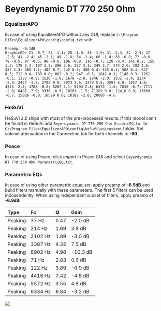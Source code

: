 # Beyerdynamic DT 770 250 Ohm

### EqualizerAPO
In case of using EqualizerAPO without any GUI, replace `C:\Program Files\EqualizerAPO\config\config.txt`
with:
```
Preamp: -6.1dB
GraphicEQ: 21 -0.7; 23 -1.1; 25 -1.5; 28 -1.9; 31 -2.3; 34 -2.4; 37 -2.5; 41 -2.4; 45 -2.1; 49 -1.8; 54 -1.4; 60 -1.0; 66 -0.8; 72 -0.6; 79 -0.5; 87 -0.5; 96 -0.6; 106 -0.8; 116 -0.7; 128 -0.4; 141 0.2; 155 1.2; 170 2.3; 187 3.2; 206 3.6; 227 3.1; 249 2.7; 274 2.0; 302 1.6; 332 1.3; 365 1.1; 402 0.7; 442 0.4; 486 0.4; 535 0.4; 588 0.4; 647 0.5; 712 0.4; 783 0.0; 861 -0.2; 947 -0.1; 1042 0.1; 1146 0.3; 1261 -0.1; 1387 -0.9; 1526 -1.6; 1678 -2.0; 1846 -2.0; 2031 -2.4; 2234 -2.4; 2457 -1.7; 2703 0.0; 2973 2.6; 3270 5.8; 3597 6.0; 3957 1.6; 4353 -2.5; 4788 -0.2; 5267 3.1; 5793 2.8; 6373 -1.6; 7010 -0.7; 7711 -2.8; 8482 -7.9; 9330 -8.5; 10263 -1.5; 11289 0.0; 12418 0.0; 13660 -0.7; 15026 -0.8; 16529 0.0; 18182 -2.0; 20000 -4.6
```

### HeSuVi
HeSuVi 2.0 ships with most of the pre-processed results. If this model can't be found in HeSuVi add
`Beyerdynamic DT 770 250 Ohm GraphicEQ.txt` to `C:\Program Files\EqualizerAPO\config\HeSuVi\eq\custom\` folder.
Set volume attenuation in the Connection tab for both channels to **-60**

### Peace
In case of using Peace, click *Import* in Peace GUI and select `Beyerdynamic DT 770 250 Ohm ParametricEQ.txt`.

### Parametric EQs
In case of using other parametric equalizer, apply preamp of **-6.9dB** and build filters manually
with these parameters. The first 5 filters can be used independently.
When using independent subset of filters, apply preamp of **-6.9dB**.

| Type    | Fc      |    Q | Gain     |
|:--------|:--------|:-----|:---------|
| Peaking | 37 Hz   | 0.47 | -2.0 dB  |
| Peaking | 214 Hz  | 1.69 | 3.8 dB   |
| Peaking | 2102 Hz | 1.89 | -3.0 dB  |
| Peaking | 3387 Hz | 4.32 | 7.5 dB   |
| Peaking | 8902 Hz | 4.98 | -10.3 dB |
| Peaking | 71 Hz   | 2.83 | 0.6 dB   |
| Peaking | 122 Hz  | 3.89 | -0.9 dB  |
| Peaking | 4416 Hz | 7.42 | -4.8 dB  |
| Peaking | 5572 Hz | 3.55 | 4.8 dB   |
| Peaking | 6334 Hz | 6.84 | -3.2 dB  |

![](https://raw.githubusercontent.com/jaakkopasanen/AutoEq/master/results/rtings/sbaf-serious/Beyerdynamic%20DT%20770%20250%20Ohm/Beyerdynamic%20DT%20770%20250%20Ohm.png)